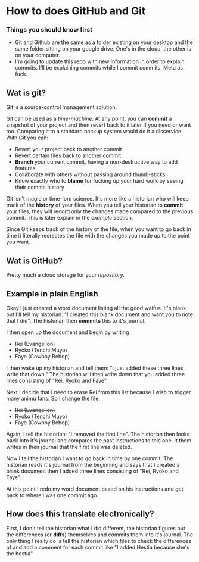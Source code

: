 # How to does GitHub and Git

### Things you should know first
* Git and Github are the same as a folder existing on your desktop and the same folder sitting on your google drive. One's in the cloud, the other is on your computer.
* I'm going to update this repo with new information in order to explain commits. I'll be explaining commits while I commit commits. Meta as fuck.

## Wat is git?
Git is a source-control management solution. 

Git can be used as a *time-machine*. At any point, you can **commit** a snapshot of your project and then revert back to it later if you need or want too. Comparing it to a standard backup system would do it a disservice. With Git you can:

- Revert your project back to another commit
- Revert certain files back to another commit
- **Branch** your current commit, having a non-destructive way to add features
- Collaborate with others without passing around thumb-sticks
- Know exactly who to **blame** for fucking up your hard work by seeing their commit history 

Git isn't magic or time-lord science. It's more like a historian who will keep track of the **history** of your files. When you tell your historian to **commit** your files, they will record only the changes made compared to the previous commit. This is later explain in the *example* section.

Since Git keeps track of the history of the file, when you want to go back in time it literally recreates the file with the changes you made up to the point you want.

## Wat is GitHub?
Pretty much a cloud storage for your *repository*.

## Example in plain English
Okay I just created a word document listing all the good waifus. It's blank but I'll tell my historian: "I created this blank document and want you to note that I did". The historian then **commits** this to it's journal.

I then open up the document and begin by writing 

 - Rei (Evangelion)
 - Ryoko (Tenchi Muyo)
 - Faye (Cowboy Bebop)

I then wake up my historian and tell them: "I just added these three lines, write that down."
The historian will then write down that you added three lines consisting of "Rei, Ryoko and Faye".

Next I decide that I need to erase Rei from this list because I wish to trigger many animu fans. So I change the file.

- ~~Rei (Evangelion)~~
- Ryoko (Tenchi Muyo)
- Faye (Cowboy Bebop)

Again, I tell the historian: "I removed the first line".
The historian then looks back into it's journal and compares the past instructions to this one. It them writes in their journal that the first line was deleted.

Now I tell the historian I want to go back in time by one commit, The historian reads it's journal from the beginning and says that I created a blank document then I added three lines consisting of "Rei, Ryoko and Faye". 

At this point I redo my word document based on his instructions and get back to where I was one commit ago.

## How does this translate electronically?
First, I don't tell the historian what I did different, the historian figures out the differences (or **diffs**) themselves and commits them into it's journal. The only thing I really do is tell the historian which files to check the differences of and add a comment for each commit like "I added Hestia because she's the bestia" 